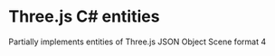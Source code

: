 Three.js C# entities
======================

Partially implements entities of Three.js JSON Object Scene format 4
